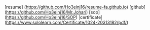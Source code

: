[resume] (https://github.com/Ho3einj16/resume-fa.github.io) 
[github] (https://github.com/Ho3einj16/Mr.Johari) 
[sop] (https://github.com/Ho3einj16/SOP) 
[certificate] (https://www.sololearn.com/Certificate/1024-20313182/pdf/) 
